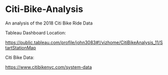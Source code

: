 # Citi-Bike-Analysis
An analysis of the 2018 Citi Bike Ride Data

Tableau Dashboard Location:

https://public.tableau.com/profile/john3083#!/vizhome/CitiBikeAnalysis_11/StartStationMap

Citi Bike Data:

https://www.citibikenyc.com/system-data
